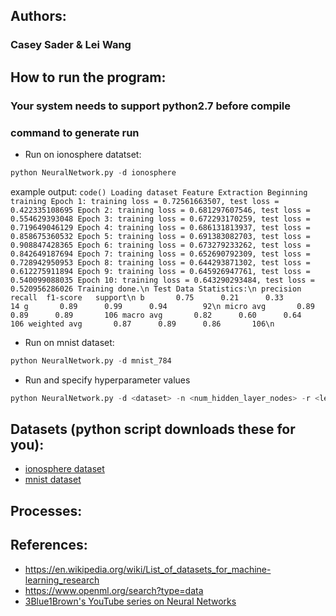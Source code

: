 ## Authors:
### Casey Sader & Lei Wang

## How to run the program:
### Your system needs to support python2.7 before compile

### command to generate run
* Run on ionosphere datatset:
```python
python NeuralNetwork.py -d ionosphere
```
example output:
`code()
Loading dataset
Feature Extraction
Beginning training
Epoch 1: training loss = 0.72561663507, test loss = 0.422335108695
Epoch 2: training loss = 0.681297607546, test loss = 0.554629393048
Epoch 3: training loss = 0.672293170259, test loss = 0.719649046129
Epoch 4: training loss = 0.686131813937, test loss = 0.858675360532
Epoch 5: training loss = 0.691383082703, test loss = 0.908847428365
Epoch 6: training loss = 0.673279233262, test loss = 0.842649187694
Epoch 7: training loss = 0.652690792309, test loss = 0.728942950953
Epoch 8: training loss = 0.644293871302, test loss = 0.612275911894
Epoch 9: training loss = 0.645926947761, test loss = 0.540099088035
Epoch 10: training loss = 0.643290293484, test loss = 0.520956286026
Training done.\n
Test Data Statistics:\n
              precision    recall  f1-score   support\n
           b       0.75      0.21      0.33        14
           g       0.89      0.99      0.94        92\n
   micro avg       0.89      0.89      0.89       106
   macro avg       0.82      0.60      0.64       106
weighted avg       0.87      0.89      0.86       106\n
`

* Run on mnist dataset:
```python
python NeuralNetwork.py -d mnist_784
```
* Run and specify hyperparameter values 
```python
python NeuralNetwork.py -d <dataset> -n <num_hidden_layer_nodes> -r <learning_rate> -e <epochs> -b <batch_size>
```

## Datasets (python script downloads these for you):
* [ionosphere dataset](https://www.openml.org/d/59)
* [mnist dataset](https://www.openml.org/d/554)

## Processes:


## References:
* https://en.wikipedia.org/wiki/List_of_datasets_for_machine-learning_research
* https://www.openml.org/search?type=data
* [3Blue1Brown's YouTube series on Neural Networks](https://www.youtube.com/playlist?list=PLZHQObOWTQDNU6R1_67000Dx_ZCJB-3pi)